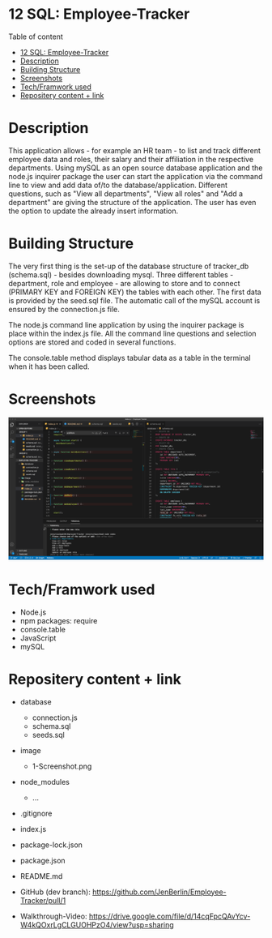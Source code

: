 # 12 SQL: Employee-Tracker

Table of content

- [12 SQL: Employee-Tracker](#12-sql-employee-tracker)
- [Description](#description)
- [Building Structure](#building-structure)
- [Screenshots](#screenshots)
- [Tech/Framwork used](#techframwork-used)
- [Repositery content + link](#repositery-content--link)

# Description

This application allows - for example an HR team - to list and track different employee data and roles, their salary and their affiliation in the respective departments. Using mySQL as an open source database application and the node.js inquirer package the user can start the application via the command line to view and add data of/to the database/application. Different questions, such as "View all departments", "View all roles" and "Add a department" are giving the structure of the application. The user has even the option to update the already insert information.

# Building Structure

The very first thing is the set-up of the database structure of tracker_db (schema.sql) - besides downloading mysql. Three different tables - department, role and employee - are allowing to store and to connect (PRIMARY KEY and FOREIGN KEY) the tables with each other. The first data is provided by the seed.sql file. The automatic call of the mySQL account is ensured by the connection.js file.

The node.js command line application by using the inquirer package is place within the index.js file. All the command line questions and selection options are stored and coded in several functions.

The console.table method displays tabular data as a table in the terminal when it has been called.

# Screenshots

![Getting Started](./image/ScreenShot_1.png)

# Tech/Framwork used

- Node.js
- npm packages: require
- console.table
- JavaScript
- mySQL

# Repositery content + link

- database
  - connection.js
  - schema.sql
  - seeds.sql
- image
  - 1-Screenshot.png
- node_modules
  - ...
- .gitignore
- index.js
- package-lock.json
- package.json
- README.md

- GitHub (dev branch): https://github.com/JenBerlin/Employee-Tracker/pull/1
- Walkthrough-Video: https://drive.google.com/file/d/14cqFpcQAvYcv-W4kQOxrLgCLGUOHPzO4/view?usp=sharing
